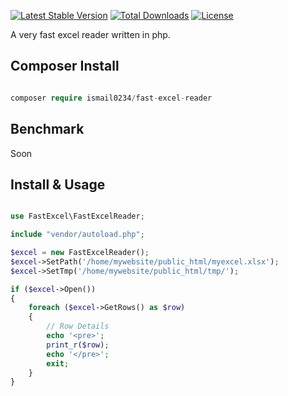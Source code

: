 [![Latest Stable Version](https://poser.pugx.org/ismail0234/fast-excel-reader/v/stable)](https://packagist.org/packages/ismail0234/fast-excel-reader)
[![Total Downloads](https://poser.pugx.org/ismail0234/fast-excel-reader/downloads)](https://packagist.org/packages/ismail0234/fast-excel-reader)
[![License](https://poser.pugx.org/ismail0234/fast-excel-reader/license)](https://packagist.org/packages/ismail0234/fast-excel-reader)

A very fast excel reader written in php.

## Composer Install

```php

composer require ismail0234/fast-excel-reader

```

## Benchmark

Soon


## Install & Usage

```php

use FastExcel\FastExcelReader;

include "vendor/autoload.php";

$excel = new FastExcelReader();
$excel->SetPath('/home/mywebsite/public_html/myexcel.xlsx');
$excel->SetTmp('/home/mywebsite/public_html/tmp/');

if ($excel->Open())
{
	foreach ($excel->GetRows() as $row) 
	{
		// Row Details
		echo '<pre>';
		print_r($row);
		echo '</pre>';
		exit;
	}
}
```
